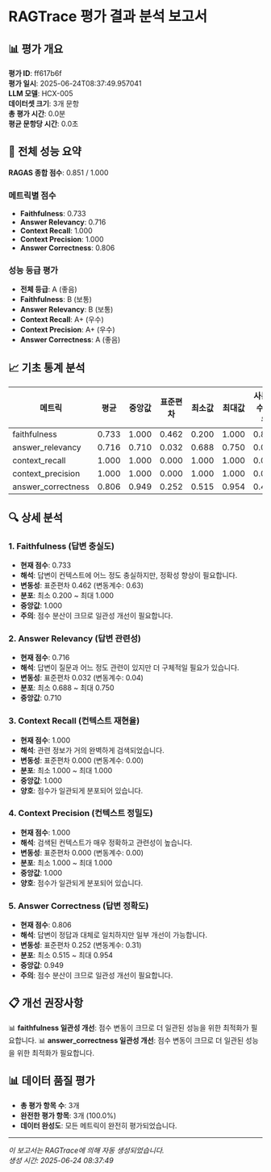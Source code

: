 # RAGTrace 평가 결과 분석 보고서

## 📊 평가 개요

**평가 ID**: ff617b6f  
**평가 일시**: 2025-06-24T08:37:49.957041  
**LLM 모델**: HCX-005  
**데이터셋 크기**: 3개 문항  
**총 평가 시간**: 0.0분  
**평균 문항당 시간**: 0.0초  

## 🎯 전체 성능 요약

**RAGAS 종합 점수**: 0.851 / 1.000

### 메트릭별 점수
- **Faithfulness**: 0.733
- **Answer Relevancy**: 0.716
- **Context Recall**: 1.000
- **Context Precision**: 1.000
- **Answer Correctness**: 0.806

### 성능 등급 평가
- **전체 등급**: A (좋음)
- **Faithfulness**: B (보통)
- **Answer Relevancy**: B (보통)
- **Context Recall**: A+ (우수)
- **Context Precision**: A+ (우수)
- **Answer Correctness**: A (좋음)

## 📈 기초 통계 분석

| 메트릭 | 평균 | 중앙값 | 표준편차 | 최소값 | 최대값 | 사분위수 범위 |
|--------|------|--------|----------|--------|--------|---------------|
| faithfulness | 0.733 | 1.000 | 0.462 | 0.200 | 1.000 | 0.800 |
| answer_relevancy | 0.716 | 0.710 | 0.032 | 0.688 | 0.750 | 0.062 |
| context_recall | 1.000 | 1.000 | 0.000 | 1.000 | 1.000 | 0.000 |
| context_precision | 1.000 | 1.000 | 0.000 | 1.000 | 1.000 | 0.000 |
| answer_correctness | 0.806 | 0.949 | 0.252 | 0.515 | 0.954 | 0.439 |

## 🔍 상세 분석

### 1. Faithfulness (답변 충실도)
- **현재 점수**: 0.733
- **해석**: 답변이 컨텍스트에 어느 정도 충실하지만, 정확성 향상이 필요합니다.
- **변동성**: 표준편차 0.462 (변동계수: 0.63)
- **분포**: 최소 0.200 ~ 최대 1.000
- **중앙값**: 1.000
- **주의**: 점수 분산이 크므로 일관성 개선이 필요합니다.

### 2. Answer Relevancy (답변 관련성)
- **현재 점수**: 0.716
- **해석**: 답변이 질문과 어느 정도 관련이 있지만 더 구체적일 필요가 있습니다.
- **변동성**: 표준편차 0.032 (변동계수: 0.04)
- **분포**: 최소 0.688 ~ 최대 0.750
- **중앙값**: 0.710

### 3. Context Recall (컨텍스트 재현율)
- **현재 점수**: 1.000
- **해석**: 관련 정보가 거의 완벽하게 검색되었습니다.
- **변동성**: 표준편차 0.000 (변동계수: 0.00)
- **분포**: 최소 1.000 ~ 최대 1.000
- **중앙값**: 1.000
- **양호**: 점수가 일관되게 분포되어 있습니다.

### 4. Context Precision (컨텍스트 정밀도)
- **현재 점수**: 1.000
- **해석**: 검색된 컨텍스트가 매우 정확하고 관련성이 높습니다.
- **변동성**: 표준편차 0.000 (변동계수: 0.00)
- **분포**: 최소 1.000 ~ 최대 1.000
- **중앙값**: 1.000
- **양호**: 점수가 일관되게 분포되어 있습니다.


### 5. Answer Correctness (답변 정확도)
- **현재 점수**: 0.806
- **해석**: 답변이 정답과 대체로 일치하지만 일부 개선이 가능합니다.
- **변동성**: 표준편차 0.252 (변동계수: 0.31)
- **분포**: 최소 0.515 ~ 최대 0.954
- **중앙값**: 0.949
- **주의**: 점수 분산이 크므로 일관성 개선이 필요합니다.


## 📋 개선 권장사항

📊 **faithfulness 일관성 개선**: 점수 변동이 크므로 더 일관된 성능을 위한 최적화가 필요합니다.
📊 **answer_correctness 일관성 개선**: 점수 변동이 크므로 더 일관된 성능을 위한 최적화가 필요합니다.

## 📊 데이터 품질 평가

- **총 평가 항목 수**: 3개
- **완전한 평가 항목**: 3개 (100.0%)
- **데이터 완성도**: 모든 메트릭이 완전히 평가되었습니다.

---

*이 보고서는 RAGTrace에 의해 자동 생성되었습니다.*  
*생성 시간: 2025-06-24 08:37:49*
